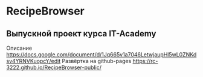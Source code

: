# RecipeBrowser

## Выпускной проект курса IT-Academy

Описание
https://docs.google.com/document/d/1Jq665v1a7046LetwjaupHl5wL0ZNKdsv4YRNVKuopcY/edit
Развёртка на github-pages
https://rc-3222.github.io/RecipeBrowser-public/
